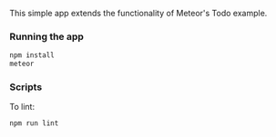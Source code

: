 This simple app extends the functionality of Meteor's Todo example. 

### Running the app

```bash
npm install
meteor
```

### Scripts

To lint:

```bash
npm run lint
```
